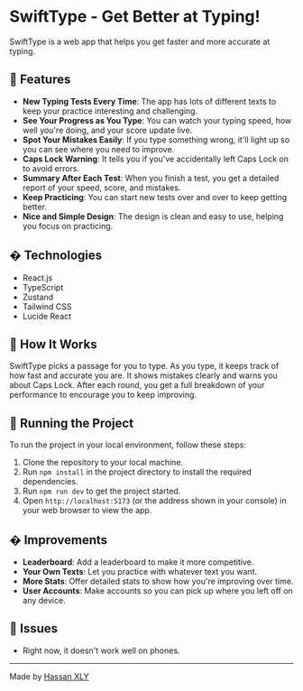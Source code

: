 # SwiftType - Get Better at Typing!

SwiftType is a web app that helps you get faster and more accurate at typing.

## 🚀 Features

- **New Typing Tests Every Time**: The app has lots of different texts to keep your practice interesting and challenging.
- **See Your Progress as You Type**: You can watch your typing speed, how well you're doing, and your score update live.
- **Spot Your Mistakes Easily**: If you type something wrong, it'll light up so you can see where you need to improve.
- **Caps Lock Warning**: It tells you if you've accidentally left Caps Lock on to avoid errors.
- **Summary After Each Test**: When you finish a test, you get a detailed report of your speed, score, and mistakes.
- **Keep Practicing**: You can start new tests over and over to keep getting better.
- **Nice and Simple Design**: The design is clean and easy to use, helping you focus on practicing.

## �️ Technologies

- React.js
- TypeScript
- Zustand
- Tailwind CSS
- Lucide React

## 📝 How It Works

SwiftType picks a passage for you to type. As you type, it keeps track of how fast and accurate you are. It shows mistakes clearly and warns you about Caps Lock. After each round, you get a full breakdown of your performance to encourage you to keep improving.

## 🚦 Running the Project

To run the project in your local environment, follow these steps:

1. Clone the repository to your local machine.
2. Run `npm install` in the project directory to install the required dependencies.
3. Run `npm run dev` to get the project started.
4. Open `http://localhost:5173` (or the address shown in your console) in your web browser to view the app.

## � Improvements

- **Leaderboard**: Add a leaderboard to make it more competitive.
- **Your Own Texts**: Let you practice with whatever text you want.
- **More Stats**: Offer detailed stats to show how you're improving over time.
- **User Accounts**: Make accounts so you can pick up where you left off on any device.

## 🐞 Issues

- Right now, it doesn't work well on phones.

---

Made by [Hassan XLY](https://github.com/AnomusLY)
